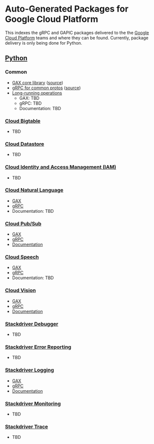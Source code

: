 # Auto-Generated Packages for Google Cloud Platform

This indexes the gRPC and GAPIC packages delivered to the the [Google Cloud
Platform](https://github.com/GoogleCloudPlatform) teams and where they can be
found. Currently, package delivery is only being done for Python.

## [Python](https://github.com/GoogleCloudPlatform/gcloud-python)

### Common
- [GAX core library](https://pypi.python.org/pypi/google-gax) ([source](https://github.com/googleapis/gax-python))
- [gRPC for common protos](https://pypi.python.org/pypi/googleapis-common-protos) ([source](https://github.com/googleapis/googleapis))
- [Long-running
  operations](https://github.com/googleapis/googleapis/blob/master/google/longrunning/operations.proto)
  - GAX: TBD
  - gRPC: TBD
  - Documentation: TBD

### [Cloud Bigtable](https://cloud.google.com/bigtable/)
- TBD

### [Cloud Datastore](https://cloud.google.com/datastore/)
- TBD

### [Cloud Identity and Access Management (IAM)](https://cloud.google.com/iam/)
- TBD

### [Cloud Natural Language](https://cloud.google.com/natural-language/)
- [GAX](https://pypi.python.org/pypi/gax-google-cloud-language-v1beta1)
- [gRPC](https://pypi.python.org/pypi/grpc-google-cloud-language-v1beta1)
- Documentation: TBD

### [Cloud Pub/Sub](https://cloud.google.com/pubsub/)
- [GAX](https://pypi.python.org/pypi/gax-google-pubsub-v1)
- [gRPC](https://pypi.python.org/pypi/grpc-google-pubsub-v1)
- [Documentation](http://pythonhosted.org/gax-google-pubsub-v1/)

### [Cloud Speech](https://cloud.google.com/speech/)
- [GAX](https://pypi.python.org/pypi/gax-google-cloud-speech-v1)
- [gRPC](https://pypi.python.org/pypi/grpc-google-cloud-speech-v1)
- Documentation: TBD

### [Cloud Vision](https://cloud.google.com/vision/)
- [GAX](https://pypi.python.org/pypi/gax-google-cloud-vision-v1)
- [gRPC](https://pypi.python.org/pypi/grpc-google-cloud-vision-v1)
- [Documentation](http://pythonhosted.org/gax-google-cloud-vision-v1/)

### [Stackdriver Debugger](https://cloud.google.com/debugger/)
- TBD

### [Stackdriver Error Reporting](https://cloud.google.com/error-reporting/)
- TBD

### [Stackdriver Logging](https://cloud.google.com/logging/)
- [GAX](https://pypi.python.org/pypi/gax-google-logging-v2)
- [gRPC](https://pypi.python.org/pypi/grpc-google-logging-v2)
- [Documentation](http://pythonhosted.org/gax-google-logging-v2/)

### [Stackdriver Monitoring](https://cloud.google.com/monitoring/)
- TBD

### [Stackdriver Trace](https://cloud.google.com/trace/)
- TBD
